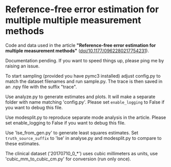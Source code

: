 # Reference-free error estimation for multiple multiple measurement methods
Code and data used in the article **"Reference-free error estimation for multiple measurement methods"** ([doi/10.1177/0962280217754231](http://journals.sagepub.com/doi/10.1177/0962280217754231)).

Documentation pending. If you want to speed things up, please ping me by raising
an issue.

To start sampling (provided you have pymc3 installed) adjust config.py to match
the dataset filenames and run sample.py. The trace is then saved in an .npy
file with the suffix "trace".

Use analyze.py to generate estimates and plots. It will make a separate folder with name matching 'config.py'. 
Please set `enable_logging` to False if you want to debug this file.

Use modesplit.py to reproduce separate mode analysis in the article.
Please set enable_logging to False if you want to debug this file.

Use 'lse_from_gen.py' to generate least squares estimates. Set `truth_source_suffix` to
'lse' in analyse.py and modesplit.py to compare to these estimates.

The clinical dataset ('20170710_0_*') uses cubic millimeters as units, use
'cubic_mm_to_cubic_cm.py' for conversion (run only once).

